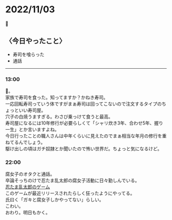 2022/11/03
============

🍣

## 〈今日やったこと〉  
* 寿司を喰らった
* 通話

---

### 13:00  
🍣。  
家族で寿司を食った。知ってますか？かねき寿司。  
一応回転寿司っていう体ですがまぁ寿司は回ってこないので注文するタイプのちょっといい寿司屋。  
穴子の白焼うますぎる。わさび乗っけて食うと最高。  
寿司屋になるには10年修行が必要らしくて「シャリ炊き3年、合わせ5年、握り一生」とか言いますよね。  
今日行ったことの職人さんは中年くらいに見えたのでまぁ相当な年月の修行を重ねてるんでしょう。  
駆け出しの頃はガチ奴隷とか聞いたので怖い世界だ。ちょっと気になるけど。 

### 22:00  
腐女子のオタクと通話。  
卒論そっちのけで忍たま乱太郎の腐女子活動に日々勤しんでいる。  
[忍たま乱太郎のゲーム](https://nintsubo.com/)  
このゲームが最近リリースされたらしく狂ったようにやってる。  
氏曰く「ガキと腐女子しかやってない」らしい。  
こわい。  
おわり。明日もかく。
